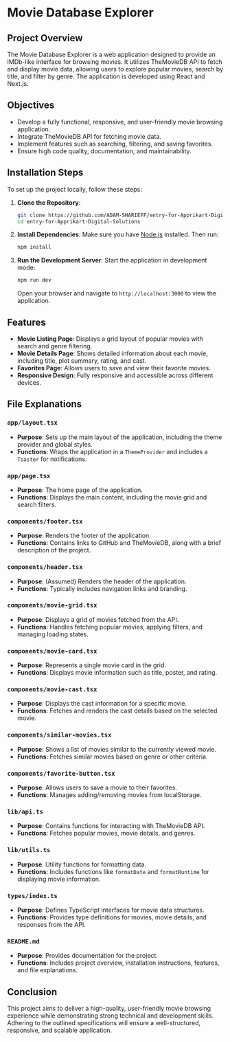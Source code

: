 # Movie Database Explorer

## Project Overview

The Movie Database Explorer is a web application designed to provide an IMDb-like interface for browsing movies. It utilizes TheMovieDB API to fetch and display movie data, allowing users to explore popular movies, search by title, and filter by genre. The application is developed using React and Next.js.

## Objectives

- Develop a fully functional, responsive, and user-friendly movie browsing application.
- Integrate TheMovieDB API for fetching movie data.
- Implement features such as searching, filtering, and saving favorites.
- Ensure high code quality, documentation, and maintainability.

## Installation Steps

To set up the project locally, follow these steps:

1. **Clone the Repository**:
   ```bash
   git clone https://github.com/ADAM-SHARIEFF/entry-for-Apprikart-Digital-Solutions.git
   cd entry-for-Apprikart-Digital-Solutions
   ```

2. **Install Dependencies**:
   Make sure you have [Node.js](https://nodejs.org/) installed. Then run:
   ```bash
   npm install
   ```

3. **Run the Development Server**:
   Start the application in development mode:
   ```bash
   npm run dev
   ```
   Open your browser and navigate to `http://localhost:3000` to view the application.

## Features

- **Movie Listing Page**: Displays a grid layout of popular movies with search and genre filtering.
- **Movie Details Page**: Shows detailed information about each movie, including title, plot summary, rating, and cast.
- **Favorites Page**: Allows users to save and view their favorite movies.
- **Responsive Design**: Fully responsive and accessible across different devices.

## File Explanations

### `app/layout.tsx`
- **Purpose**: Sets up the main layout of the application, including the theme provider and global styles.
- **Functions**: Wraps the application in a `ThemeProvider` and includes a `Toaster` for notifications.

### `app/page.tsx`
- **Purpose**: The home page of the application.
- **Functions**: Displays the main content, including the movie grid and search filters.

### `components/footer.tsx`
- **Purpose**: Renders the footer of the application.
- **Functions**: Contains links to GitHub and TheMovieDB, along with a brief description of the project.

### `components/header.tsx`
- **Purpose**: (Assumed) Renders the header of the application.
- **Functions**: Typically includes navigation links and branding.

### `components/movie-grid.tsx`
- **Purpose**: Displays a grid of movies fetched from the API.
- **Functions**: Handles fetching popular movies, applying filters, and managing loading states.

### `components/movie-card.tsx`
- **Purpose**: Represents a single movie card in the grid.
- **Functions**: Displays movie information such as title, poster, and rating.

### `components/movie-cast.tsx`
- **Purpose**: Displays the cast information for a specific movie.
- **Functions**: Fetches and renders the cast details based on the selected movie.

### `components/similar-movies.tsx`
- **Purpose**: Shows a list of movies similar to the currently viewed movie.
- **Functions**: Fetches similar movies based on genre or other criteria.

### `components/favorite-button.tsx`
- **Purpose**: Allows users to save a movie to their favorites.
- **Functions**: Manages adding/removing movies from localStorage.

### `lib/api.ts`
- **Purpose**: Contains functions for interacting with TheMovieDB API.
- **Functions**: Fetches popular movies, movie details, and genres.

### `lib/utils.ts`
- **Purpose**: Utility functions for formatting data.
- **Functions**: Includes functions like `formatDate` and `formatRuntime` for displaying movie information.

### `types/index.ts`
- **Purpose**: Defines TypeScript interfaces for movie data structures.
- **Functions**: Provides type definitions for movies, movie details, and responses from the API.

### `README.md`
- **Purpose**: Provides documentation for the project.
- **Functions**: Includes project overview, installation instructions, features, and file explanations.

## Conclusion

This project aims to deliver a high-quality, user-friendly movie browsing experience while demonstrating strong technical and development skills. Adhering to the outlined specifications will ensure a well-structured, responsive, and scalable application.

